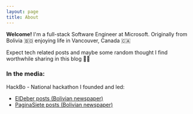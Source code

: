 ```yaml
---
layout: page
title: About
---
```


**Welcome!** I'm a full-stack Software Engineer at Microsoft.
Originally from Bolivia 🇧🇴 enjoying life in Vancouver, Canada 🇨🇦

Expect tech related posts and maybe some random thought I find worthwhile sharing in this blog 🤙🏼

### In the media:

HackBo - National hackathon I founded and led:

- [ElDeber posts (Bolivian newspaper)](https://eldeber.com.bo/tag/gustavo%20ferrufino)
- [PaginaSiete posts (Bolivian newspaper)](https://www.paginasiete.bo/noticias/buscar/?buscar=Gustavo+Ferrufino)
